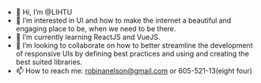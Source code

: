 - 👋 Hi, I’m @LIHTU
- 👀 I’m interested in UI and how to make the internet a beautiful and engaging place to be, when we need to be there.
- 🌱 I’m currently learning ReactJS and VueJS.  
- 💞️ I’m looking to collaborate on how to better streamline the development of responsive UIs by defining best practices and using and creating the best suited libraries.
- 📫 How to reach me: robinanelson@gmail.com or 605-521-13(eight four)

<!---
LIHTU/LIHTU is a ✨ special ✨ repository because its `README.md` (this file) appears on your GitHub profile.
You can click the Preview link to take a look at your changes.
--->
